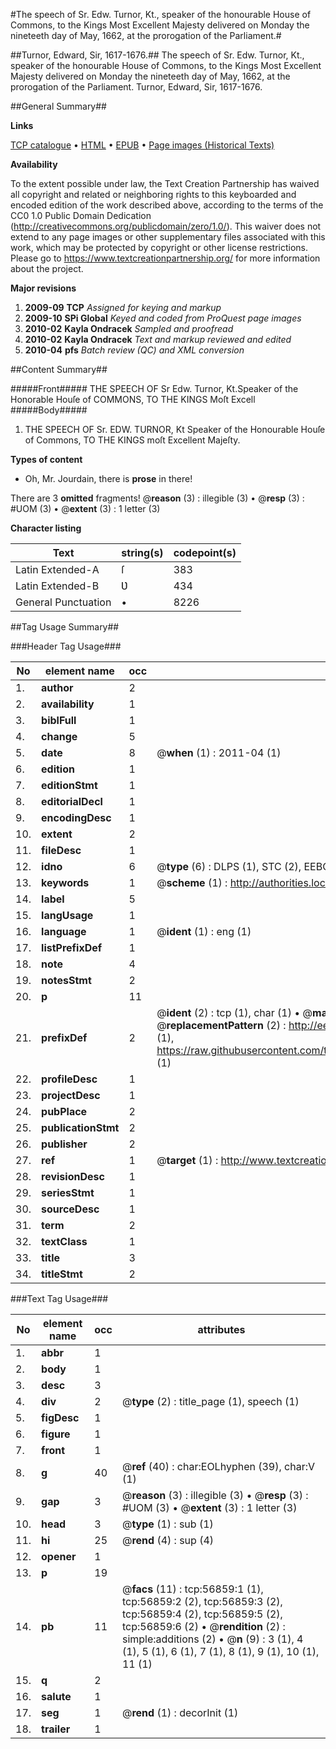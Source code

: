 #The speech of Sr. Edw. Turnor, Kt., speaker of the honourable House of Commons, to the Kings Most Excellent Majesty delivered on Monday the nineteeth day of May, 1662, at the prorogation of the Parliament.#

##Turnor, Edward, Sir, 1617-1676.##
The speech of Sr. Edw. Turnor, Kt., speaker of the honourable House of Commons, to the Kings Most Excellent Majesty delivered on Monday the nineteeth day of May, 1662, at the prorogation of the Parliament.
Turnor, Edward, Sir, 1617-1676.

##General Summary##

**Links**

[TCP catalogue](http://www.ota.ox.ac.uk/tcp/)  • 
[HTML](http://tei.it.ox.ac.uk/tcp/Texts-HTML/free/A63/A63944.html)  • 
[EPUB](http://tei.it.ox.ac.uk/tcp/Texts-EPUB/free/A63/A63944.epub) • 
[Page images (Historical Texts)](https://historicaltexts.jisc.ac.uk/eebo-12244330e)

**Availability**

To the extent possible under law, the Text Creation Partnership has waived all copyright and related or neighboring rights to this keyboarded and encoded edition of the work described above, according to the terms of the CC0 1.0 Public Domain Dedication (http://creativecommons.org/publicdomain/zero/1.0/). This waiver does not extend to any page images or other supplementary files associated with this work, which may be protected by copyright or other license restrictions. Please go to https://www.textcreationpartnership.org/ for more information about the project.

**Major revisions**

1. __2009-09__ __TCP__ *Assigned for keying and markup*
1. __2009-10__ __SPi Global__ *Keyed and coded from ProQuest page images*
1. __2010-02__ __Kayla Ondracek__ *Sampled and proofread*
1. __2010-02__ __Kayla Ondracek__ *Text and markup reviewed and edited*
1. __2010-04__ __pfs__ *Batch review (QC) and XML conversion*

##Content Summary##

#####Front#####
THE SPEECH OF Sr Edw. Turnor, Kt.Speaker of the Honorable Houſe of COMMONS, TO THE KINGS Moſt Excell
#####Body#####

1. THE SPEECH OF Sr. EDW. TURNOR, Kt Speaker of the Honourable Houſe of Commons, TO THE KINGS moſt Excellent Majeſty.

**Types of content**

  * Oh, Mr. Jourdain, there is **prose** in there!

There are 3 **omitted** fragments! 
 @__reason__ (3) : illegible (3)  •  @__resp__ (3) : #UOM (3)  •  @__extent__ (3) : 1 letter (3)

**Character listing**


|Text|string(s)|codepoint(s)|
|---|---|---|
|Latin Extended-A|ſ|383|
|Latin Extended-B|Ʋ|434|
|General Punctuation|•|8226|

##Tag Usage Summary##

###Header Tag Usage###

|No|element name|occ|attributes|
|---|---|---|---|
|1.|__author__|2||
|2.|__availability__|1||
|3.|__biblFull__|1||
|4.|__change__|5||
|5.|__date__|8| @__when__ (1) : 2011-04 (1)|
|6.|__edition__|1||
|7.|__editionStmt__|1||
|8.|__editorialDecl__|1||
|9.|__encodingDesc__|1||
|10.|__extent__|2||
|11.|__fileDesc__|1||
|12.|__idno__|6| @__type__ (6) : DLPS (1), STC (2), EEBO-CITATION (1), OCLC (1), VID (1)|
|13.|__keywords__|1| @__scheme__ (1) : http://authorities.loc.gov/ (1)|
|14.|__label__|5||
|15.|__langUsage__|1||
|16.|__language__|1| @__ident__ (1) : eng (1)|
|17.|__listPrefixDef__|1||
|18.|__note__|4||
|19.|__notesStmt__|2||
|20.|__p__|11||
|21.|__prefixDef__|2| @__ident__ (2) : tcp (1), char (1)  •  @__matchPattern__ (2) : ([0-9\-]+):([0-9IVX]+) (1), (.+) (1)  •  @__replacementPattern__ (2) : http://eebo.chadwyck.com/downloadtiff?vid=$1&page=$2 (1), https://raw.githubusercontent.com/textcreationpartnership/Texts/master/tcpchars.xml#$1 (1)|
|22.|__profileDesc__|1||
|23.|__projectDesc__|1||
|24.|__pubPlace__|2||
|25.|__publicationStmt__|2||
|26.|__publisher__|2||
|27.|__ref__|1| @__target__ (1) : http://www.textcreationpartnership.org/docs/. (1)|
|28.|__revisionDesc__|1||
|29.|__seriesStmt__|1||
|30.|__sourceDesc__|1||
|31.|__term__|2||
|32.|__textClass__|1||
|33.|__title__|3||
|34.|__titleStmt__|2||


###Text Tag Usage###

|No|element name|occ|attributes|
|---|---|---|---|
|1.|__abbr__|1||
|2.|__body__|1||
|3.|__desc__|3||
|4.|__div__|2| @__type__ (2) : title_page (1), speech (1)|
|5.|__figDesc__|1||
|6.|__figure__|1||
|7.|__front__|1||
|8.|__g__|40| @__ref__ (40) : char:EOLhyphen (39), char:V (1)|
|9.|__gap__|3| @__reason__ (3) : illegible (3)  •  @__resp__ (3) : #UOM (3)  •  @__extent__ (3) : 1 letter (3)|
|10.|__head__|3| @__type__ (1) : sub (1)|
|11.|__hi__|25| @__rend__ (4) : sup (4)|
|12.|__opener__|1||
|13.|__p__|19||
|14.|__pb__|11| @__facs__ (11) : tcp:56859:1 (1), tcp:56859:2 (2), tcp:56859:3 (2), tcp:56859:4 (2), tcp:56859:5 (2), tcp:56859:6 (2)  •  @__rendition__ (2) : simple:additions (2)  •  @__n__ (9) : 3 (1), 4 (1), 5 (1), 6 (1), 7 (1), 8 (1), 9 (1), 10 (1), 11 (1)|
|15.|__q__|2||
|16.|__salute__|1||
|17.|__seg__|1| @__rend__ (1) : decorInit (1)|
|18.|__trailer__|1||
